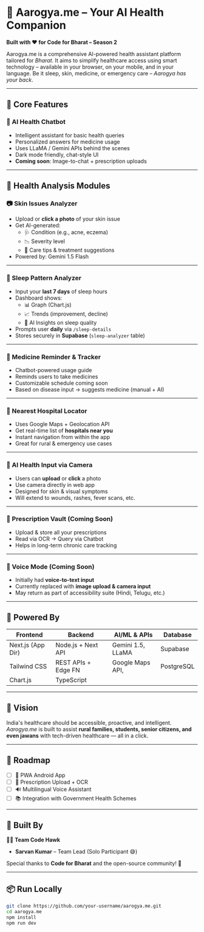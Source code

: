 # 🏥 Aarogya.me – Your AI Health Companion

**Built with ❤️ for Code for Bharat – Season 2**

Aarogya.me is a comprehensive AI-powered health assistant platform tailored for _Bharat_. It aims to simplify healthcare access using smart technology – available in your browser, on your mobile, and in your language. Be it sleep, skin, medicine, or emergency care – _Aarogya has your back_.

---

## 🌟 Core Features

### 🧠 AI Health Chatbot

- Intelligent assistant for basic health queries
- Personalized answers for medicine usage
- Uses LLaMA / Gemini APIs behind the scenes
- Dark mode friendly, chat-style UI
- **Coming soon**: Image-to-chat + prescription uploads

---

## 🧪 Health Analysis Modules

### 📷 Skin Issues Analyzer

- Upload or **click a photo** of your skin issue
- Get AI-generated:
  - 🩺 Condition (e.g., acne, eczema)
  - 📉 Severity level
  - 🧴 Care tips & treatment suggestions
- Powered by: Gemini 1.5 Flash

---

### 🌙 Sleep Pattern Analyzer

- Input your **last 7 days** of sleep hours
- Dashboard shows:
  - 📊 Graph (Chart.js)
  - 📈 Trends (improvement, decline)
  - 🤖 AI Insights on sleep quality
- Prompts user **daily** via `/sleep-details`
- Stores securely in **Supabase** (`sleep-analyzer` table)

---

### 💊 Medicine Reminder & Tracker

- Chatbot-powered usage guide
- Reminds users to take medicines
- Customizable schedule coming soon
- Based on disease input → suggests medicine (manual + AI)

---

### 🏥 Nearest Hospital Locator

- Uses Google Maps + Geolocation API
- Get real-time list of **hospitals near you**
- Instant navigation from within the app
- Great for rural & emergency use cases

---

### 📸 AI Health Input via Camera

- Users can **upload** or **click** a photo
- Use camera directly in web app
- Designed for skin & visual symptoms
- Will extend to wounds, rashes, fever scans, etc.

---

### 📂 Prescription Vault (Coming Soon)

- Upload & store all your prescriptions
- Read via OCR → Query via Chatbot
- Helps in long-term chronic care tracking

---

### 👀 Voice Mode (Coming Soon)

- Initially had **voice-to-text input**
- Currently replaced with **image upload & camera input**
- May return as part of accessibility suite (Hindi, Telugu, etc.)

---

## 🧠 Powered By

| Frontend          | Backend             | AI/ML & APIs      | Database   |
| ----------------- | ------------------- | ----------------- | ---------- |
| Next.js (App Dir) | Node.js + Next API  | Gemini 1.5, LLaMA | Supabase   |
| Tailwind CSS      | REST APIs + Edge FN | Google Maps API,  | PostgreSQL |
| Chart.js          | TypeScript          |                   |            |

---

## 🎯 Vision

India's healthcare should be accessible, proactive, and intelligent.  
_Aarogya.me_ is built to assist **rural families, students, senior citizens, and even jawans** with tech-driven healthcare — all in a click.

---

## 🔮 Roadmap

- [ ] 📱 PWA Android App
- [ ] 🧾 Prescription Upload + OCR
- [ ] 🔊 Multilingual Voice Assistant
- [ ] 📚 Integration with Government Health Schemes

---

## 🙌 Built By

👨‍💻 **Team Code Hawk**

- **Sarvan Kumar** – Team Lead (Solo Participant 😅)

Special thanks to **Code for Bharat** and the open-source community! 🙏

---

## 📦 Run Locally

```bash
git clone https://github.com/your-username/aarogya.me.git
cd aarogya.me
npm install
npm run dev
```
